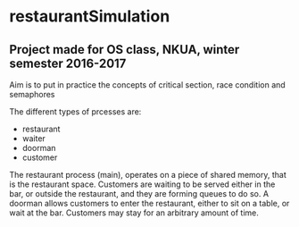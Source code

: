 # restaurantSimulation
## Project made for OS class, NKUA, winter semester 2016-2017
Aim is to put in practice the concepts of critical section, race condition and semaphores

The different types of prcesses are:
* restaurant 
* waiter
* doorman
* customer

The restaurant process (main), operates on a piece of shared memory, that is the restaurant space. 
Customers are waiting to be served either in the bar, or outside the restaurant, and they are forming queues to do so. A doorman allows customers to enter the restaurant, either to sit on a table, or wait at the bar. Customers may stay for an arbitrary amount of time.

